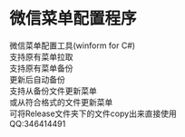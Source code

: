 # 微信菜单配置程序
微信菜单配置工具(winform for C#)<br>
支持原有菜单拉取<br>
支持原有菜单备份<br>
更新后自动备份<br>
支持从备份文件更新菜单<br>
或从符合格式的文件更新菜单<br>
可将Release文件夹下的文件copy出来直接使用<br>
QQ:346414491
